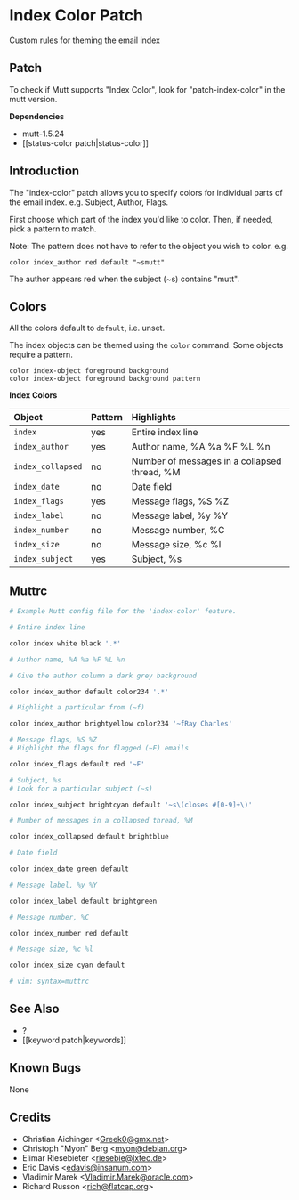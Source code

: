 Index Color Patch
=================

Custom rules for theming the email index

Patch
-----

To check if Mutt supports "Index Color", look for "patch-index-color" in the mutt version.

**Dependencies**
-   mutt-1.5.24
-   [[status-color patch|status-color]]

Introduction
------------

The "index-color" patch allows you to specify colors for individual parts of the email index. e.g. Subject, Author, Flags.

First choose which part of the index you'd like to color. Then, if needed, pick a pattern to match.

Note: The pattern does not have to refer to the object you wish to color. e.g.

    color index_author red default "~smutt"

The author appears red when the subject (~s) contains "mutt".

Colors
------

All the colors default to `default`, i.e. unset.

The index objects can be themed using the `color` command. Some objects require a pattern.

    color index-object foreground background
    color index-object foreground background pattern

**Index Colors**

| Object            | Pattern | Highlights                                   |
|:------------------|:--------|:---------------------------------------------|
| `index`           | yes     | Entire index line                            |
| `index_author`    | yes     | Author name, %A %a %F %L %n                  |
| `index_collapsed` | no      | Number of messages in a collapsed thread, %M |
| `index_date`      | no      | Date field                                   |
| `index_flags`     | yes     | Message flags, %S %Z                         |
| `index_label`     | no      | Message label, %y %Y                         |
| `index_number`    | no      | Message number, %C                           |
| `index_size`      | no      | Message size, %c %l                          |
| `index_subject`   | yes     | Subject, %s                                  |

Muttrc
------

```bash
# Example Mutt config file for the 'index-color' feature.

# Entire index line

color index white black '.*'

# Author name, %A %a %F %L %n

# Give the author column a dark grey background

color index_author default color234 '.*'

# Highlight a particular from (~f)

color index_author brightyellow color234 '~fRay Charles'

# Message flags, %S %Z
# Highlight the flags for flagged (~F) emails

color index_flags default red '~F'

# Subject, %s
# Look for a particular subject (~s)

color index_subject brightcyan default '~s\(closes #[0-9]+\)'

# Number of messages in a collapsed thread, %M

color index_collapsed default brightblue

# Date field

color index_date green default

# Message label, %y %Y

color index_label default brightgreen

# Message number, %C

color index_number red default

# Message size, %c %l

color index_size cyan default

# vim: syntax=muttrc
```

See Also
--------

-   ?
-   [[keyword patch|keywords]]

Known Bugs
----------

None

Credits
-------

-   Christian Aichinger \<Greek0@gmx.net\>
-   Christoph "Myon" Berg \<myon@debian.org\>
-   Elimar Riesebieter \<riesebie@lxtec.de\>
-   Eric Davis \<edavis@insanum.com\>
-   Vladimir Marek \<Vladimir.Marek@oracle.com\>
-   Richard Russon \<rich@flatcap.org\>

